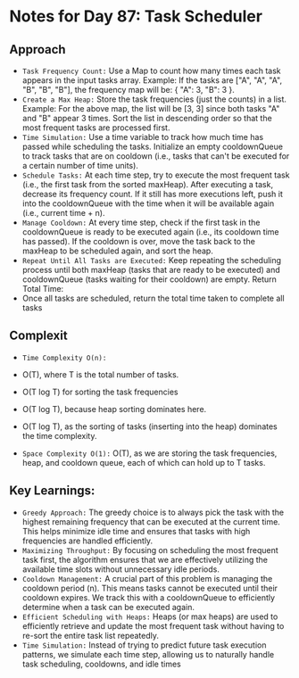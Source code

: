 # Notes for Day 87: Task Scheduler

## Approach

- `Task Frequency Count:` Use a Map to count how many times each task appears in the input tasks array.
  Example: If the tasks are ["A", "A", "A", "B", "B", "B"], the frequency map will be: { "A": 3, "B": 3 }.
- `Create a Max Heap:` Store the task frequencies (just the counts) in a list.
  Example: For the above map, the list will be [3, 3] since both tasks "A" and "B" appear 3 times.
  Sort the list in descending order so that the most frequent tasks are processed first.
- `Time Simulation:` Use a time variable to track how much time has passed while scheduling the tasks.
  Initialize an empty cooldownQueue to track tasks that are on cooldown (i.e., tasks that can't be executed for a certain number of time units).
- `Schedule Tasks:` At each time step, try to execute the most frequent task (i.e., the first task from the sorted maxHeap).
  After executing a task, decrease its frequency count. If it still has more executions left, push it into the cooldownQueue with the time when it will be available again (i.e., current time + n).
- `Manage Cooldown:` At every time step, check if the first task in the cooldownQueue is ready to be executed again (i.e., its cooldown time has passed).
  If the cooldown is over, move the task back to the maxHeap to be scheduled again, and sort the heap.
- `Repeat Until All Tasks are Executed:` Keep repeating the scheduling process until both maxHeap (tasks that are ready to be executed) and cooldownQueue (tasks waiting for their cooldown) are empty.
  Return Total Time:
- Once all tasks are scheduled, return the total time taken to complete all tasks

## Complexit

- `Time Complexity O(n):`
- O(T), where T is the total number of tasks.
- O(T log T) for sorting the task frequencies
- O(T log T), because heap sorting dominates here.
- O(T log T), as the sorting of tasks (inserting into the heap) dominates the time complexity.

- `Space Complexity O(1):` O(T), as we are storing the task frequencies, heap, and cooldown queue, each of which can hold up to T tasks.

## Key Learnings:

- `Greedy Approach:` The greedy choice is to always pick the task with the highest remaining frequency that can be executed at the current time. This helps minimize idle time and ensures that tasks with high frequencies are handled efficiently.
- `Maximizing Throughput:` By focusing on scheduling the most frequent task first, the algorithm ensures that we are effectively utilizing the available time slots without unnecessary idle periods.
- `Cooldown Management:` A crucial part of this problem is managing the cooldown period (n). This means tasks cannot be executed until their cooldown expires. We track this with a cooldownQueue to efficiently determine when a task can be executed again.
- `Efficient Scheduling with Heaps:` Heaps (or max heaps) are used to efficiently retrieve and update the most frequent task without having to re-sort the entire task list repeatedly.
- `Time Simulation:` Instead of trying to predict future task execution patterns, we simulate each time step, allowing us to naturally handle task scheduling, cooldowns, and idle times
